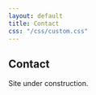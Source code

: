 ```yaml
---
layout: default
title: Contact
css: "/css/custom.css"
---
```


<div class="container font-16">
  <h2>Contact</h2>
  <p>Site under construction.</p>
</div>
